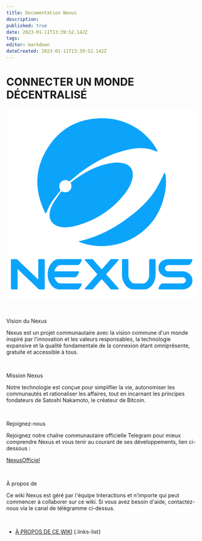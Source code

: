 ```yaml
---
title: Documentation Nexus
description: 
published: true
date: 2023-01-11T13:39:52.142Z
tags: 
editor: markdown
dateCreated: 2023-01-11T13:39:52.142Z
---
```


# CONNECTER UN MONDE DÉCENTRALISÉ

![nexuslogo55.png](/nexuslogo55.png)

&nbsp;

Vision du Nexus

Nexus est un projet communautaire avec la vision commune d'un monde inspiré par l'innovation et les valeurs responsables, la technologie expansive et la qualité fondamentale de la connexion étant omniprésente, gratuite et accessible à tous.

&nbsp;

Mission Nexus

Notre technologie est conçue pour simplifier la vie, autonomiser les communautés et rationaliser les affaires, tout en incarnant les principes fondateurs de Satoshi Nakamoto, le créateur de Bitcoin.

&nbsp;

Rejoignez-nous

Rejoignez notre chaîne communautaire officielle Telegram pour mieux comprendre Nexus et vous tenir au courant de ses développements, lien ci-dessous :

[NexusOfficiel](https://t.me/NexusOfficial)

&nbsp;

À propos de

Ce wiki Nexus est géré par l'équipe Interactions et n'importe qui peut commencer à collaborer sur ce wiki. Si vous avez besoin d'aide, contactez-nous via le canal de télégramme ci-dessus.

&nbsp;
- [À PROPOS DE CE WIKI](/en/about)
{.links-list}

